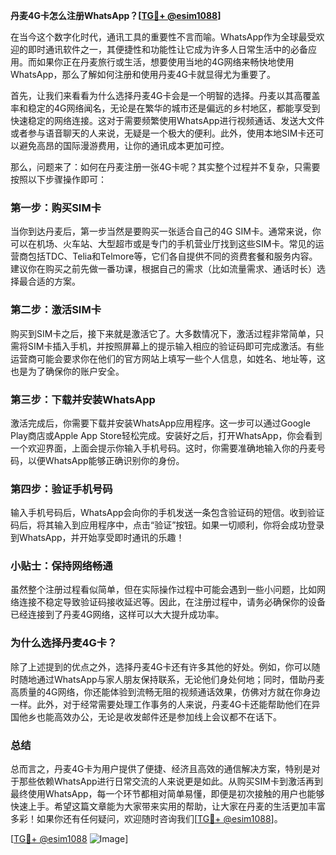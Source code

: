 **丹麦4G卡怎么注册WhatsApp？[[TG💪+ @esim1088](https://t.me/s/esim1088)]**

在当今这个数字化时代，通讯工具的重要性不言而喻。WhatsApp作为全球最受欢迎的即时通讯软件之一，其便捷性和功能性让它成为许多人日常生活中的必备应用。而如果你正在丹麦旅行或生活，想要使用当地的4G网络来畅快地使用WhatsApp，那么了解如何注册和使用丹麦4G卡就显得尤为重要了。

首先，让我们来看看为什么选择丹麦4G卡会是一个明智的选择。丹麦以其高覆盖率和稳定的4G网络闻名，无论是在繁华的城市还是偏远的乡村地区，都能享受到快速稳定的网络连接。这对于需要频繁使用WhatsApp进行视频通话、发送大文件或者参与语音聊天的人来说，无疑是一个极大的便利。此外，使用本地SIM卡还可以避免高昂的国际漫游费用，让你的通讯成本更加可控。

那么，问题来了：如何在丹麦注册一张4G卡呢？其实整个过程并不复杂，只需要按照以下步骤操作即可：

### 第一步：购买SIM卡

当你到达丹麦后，第一步当然是要购买一张适合自己的4G SIM卡。通常来说，你可以在机场、火车站、大型超市或是专门的手机营业厅找到这些SIM卡。常见的运营商包括TDC、Telia和Telmore等，它们各自提供不同的资费套餐和服务内容。建议你在购买之前先做一番功课，根据自己的需求（比如流量需求、通话时长）选择最合适的方案。

### 第二步：激活SIM卡

购买到SIM卡之后，接下来就是激活它了。大多数情况下，激活过程非常简单，只需将SIM卡插入手机，并按照屏幕上的提示输入相应的验证码即可完成激活。有些运营商可能会要求你在他们的官方网站上填写一些个人信息，如姓名、地址等，这也是为了确保你的账户安全。

### 第三步：下载并安装WhatsApp

激活完成后，你需要下载并安装WhatsApp应用程序。这一步可以通过Google Play商店或Apple App Store轻松完成。安装好之后，打开WhatsApp，你会看到一个欢迎界面，上面会提示你输入手机号码。这时，你需要准确地输入你的丹麦号码，以便WhatsApp能够正确识别你的身份。

### 第四步：验证手机号码

输入手机号码后，WhatsApp会向你的手机发送一条包含验证码的短信。收到验证码后，将其输入到应用程序中，点击“验证”按钮。如果一切顺利，你将会成功登录到WhatsApp，并开始享受即时通讯的乐趣！

### 小贴士：保持网络畅通

虽然整个注册过程看似简单，但在实际操作过程中可能会遇到一些小问题，比如网络连接不稳定导致验证码接收延迟等。因此，在注册过程中，请务必确保你的设备已经连接到了丹麦4G网络，这样可以大大提升成功率。

### 为什么选择丹麦4G卡？

除了上述提到的优点之外，选择丹麦4G卡还有许多其他的好处。例如，你可以随时随地通过WhatsApp与家人朋友保持联系，无论他们身处何地；同时，借助丹麦高质量的4G网络，你还能体验到流畅无阻的视频通话效果，仿佛对方就在你身边一样。此外，对于经常需要处理工作事务的人来说，丹麦4G卡还能帮助他们在异国他乡也能高效办公，无论是收发邮件还是参加线上会议都不在话下。

### 总结

总而言之，丹麦4G卡为用户提供了便捷、经济且高效的通信解决方案，特别是对于那些依赖WhatsApp进行日常交流的人来说更是如此。从购买SIM卡到激活再到最终使用WhatsApp，每一个环节都相对简单易懂，即便是初次接触的用户也能够快速上手。希望这篇文章能为大家带来实用的帮助，让大家在丹麦的生活更加丰富多彩！如果你还有任何疑问，欢迎随时咨询我们[[TG💪+ @esim1088](https://t.me/s/esim1088)]。

[[TG💪+ @esim1088](https://t.me/s/esim1088) ![Image](https://i.postimg.cc/4NQfJmqS/Snipaste-2025-05-13-00-14-12.png)]